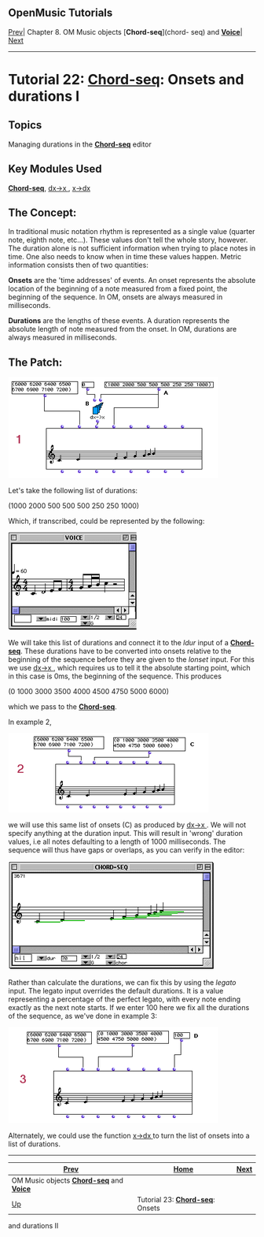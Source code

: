 OpenMusic Tutorials  
---  
[Prev](tut.gen.22-27)| Chapter 8. OM Music objects [**Chord-seq**](chord-
seq) and [**Voice**](voice)| [Next](tut.gen.23)  
  
* * *

# Tutorial 22: [**Chord-seq**](chord-seq): Onsets and durations I

## Topics

Managing durations in the [**Chord-seq**](chord-seq) editor

## Key Modules Used

[ **Chord-seq**](chord-seq), [ dx->x ](dx-x), [ x->dx ](x-dx)

## The Concept:

In traditional music notation rhythm is represented as a single value (quarter
note, eighth note, etc...). These values don't tell the whole story, however.
The duration alone is not sufficient information when trying to place notes in
time. One also needs to know when in time these values happen. Metric
information consists then of two quantities:

 **Onsets** are the 'time addresses' of events. An onset represents the
absolute location of the beginning of a note measured from a fixed point, the
beginning of the sequence. In OM, onsets are always measured in milliseconds.

 **Durations** are the lengths of these events. A duration represents the
absolute length of note measured from the onset. In OM, durations are always
measured in milliseconds.

## The Patch:

![](figures/tutorials/general/22a.png)

Let's take the following list of durations:

(1000 2000 500 500 500 250 250 1000)

Which, if transcribed, could be represented by the following:

![](figures/tutorials/general/22b.png)

We will take this list of durations and connect it to the  _ldur_  input of a
[**Chord-seq**](chord-seq). These durations have to be converted into
onsets relative to the beginning of the sequence before they are given to the
 _lonset_  input. For this we use [ dx->x ](dx-x), which requires us to
tell it the absolute starting point, which in this case is 0ms, the beginning
of the sequence. This produces

(0 1000 3000 3500 4000 4500 4750 5000 6000)

which we pass to the [**Chord-seq**](chord-seq).

In example 2,

![](figures/tutorials/general/22c.png)

we will use this same list of onsets (C) as produced by [ dx->x ](dx-x).
We will not specify anything at the duration input. This will result in
'wrong' duration values, i.e all notes defaulting to a length of 1000
milliseconds. The sequence will thus have gaps or overlaps, as you can verify
in the editor:

![](figures/tutorials/general/22d.png)

Rather than calculate the durations, we can fix this by using the  _legato_ 
input. The legato input overrides the default durations. It is a value
representing a percentage of the perfect legato, with every note ending
exactly as the next note starts. If we enter 100 here we fix all the durations
of the sequence, as we've done in example 3:

![](figures/tutorials/general/22e.png)

Alternately, we could use the function [ x->dx ](x-dx) to turn the list
of onsets into a list of durations.

* * *

[Prev](tut.gen.22-27)| [Home](index)| [Next](tut.gen.23)  
---|---|---  
OM Music objects [**Chord-seq**](chord-seq) and [**Voice**](voice)|
[Up](tut.gen.22-27)| Tutorial 23: [**Chord-seq**](chord-seq): Onsets
and durations II

